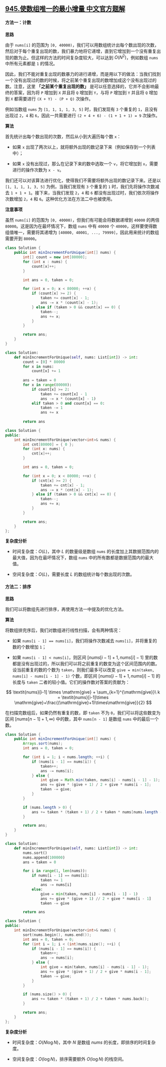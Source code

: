 ## [945.使数组唯一的最小增量 中文官方题解](https://leetcode.cn/problems/minimum-increment-to-make-array-unique/solutions/100000/shi-shu-zu-wei-yi-de-zui-xiao-zeng-liang-by-leet-2)

#### 方法一：计数

**思路**

由于 `nums[i]` 的范围为 `[0, 40000)`，我们可以用数组统计出每个数出现的次数，然后对于每个重复出现的数，我们暴力地将它递增，直到它增加到一个没有重复出现的数为止。但这样的方法的时间复杂度较大，可以达到 $O(N^2)$，例如数组 `nums` 中所有元素都是 `1` 的情况。

因此，我们不能对重复出现的数暴力的进行递增，而是用以下的做法：当我们找到一个没有出现过的数的时候，将之前某个重复出现的数增加成这个没有出现过的数。注意，这里 **「之前某个重复出现的数」** 是可以任意选择的，它并不会影响最终的答案，因为将 `P` 增加到 `X` 并且将 `Q` 增加到 `Y`，与将 `P` 增加到 `Y` 并且将 `Q` 增加到 `X` 都需要进行 `(X + Y) - (P + Q)` 次操作。

例如当数组 `nums` 为 `[1, 1, 1, 1, 3, 5]` 时，我们发现有 `3` 个重复的 `1`，且没有出现过 `2`，`4` 和 `6`，因此一共需要进行 `(2 + 4 + 6) - (1 + 1 + 1) = 9` 次操作。

**算法**

首先统计出每个数出现的次数，然后从小到大遍历每个数 `x`：

- 如果 `x` 出现了两次以上，就将额外出现的数记录下来（例如保存到一个列表中）；

- 如果 `x` 没有出现过，那么在记录下来的数中选取一个 `v`，将它增加到 `x`，需要进行的操作次数为 `x - v`。

我们还可以对该算法进行优化，使得我们不需要将额外出现的数记录下来。还是以 `[1, 1, 1, 1, 3, 5]` 为例，当我们发现有 `3` 个重复的 `1` 时，我们先将操作次数减去 `1 + 1 + 1`。接下来，当我们发现 `2`，`4` 和 `6` 都没有出现过时，我们依次将操作次数增加 `2`，`4` 和 `6`。这种优化方法在方法二中也被使用。

**注意事项**

虽然 `nums[i]` 的范围为 `[0, 40000)`，但我们有可能会将数据递增到 `40000` 的两倍 `80000`。这是因为在最坏情况下，数组 `nums` 中有 `40000` 个 `40000`，这样要使得数组值唯一，需要将其递增为 `[40000, 40001, ..., 79999]`，因此用来统计的数组需要开到 `80000`。

```Java [sol1-Java]
class Solution {
    public int minIncrementForUnique(int[] nums) {
        int[] count = new int[80000];
        for (int x : nums) {
            count[x]++;
        }

        int ans = 0, taken = 0;

        for (int x = 0; x < 80000; ++x) {
            if (count[x] >= 2) {
                taken += count[x] - 1;
                ans -= x * (count[x] - 1);
            } else if (taken > 0 && count[x] == 0) {
                taken--;
                ans += x;
            }
        }

        return ans;
    }
}
```

```Python [sol1-Python3]
class Solution:
    def minIncrementForUnique(self, nums: List[int]) -> int:
        count = [0] * 80000
        for x in nums:
            count[x] += 1
        
        ans = taken = 0
        for x in range(80000):
            if count[x] >= 2:
                taken += count[x] - 1
                ans -= x * (count[x] - 1)
            elif taken > 0 and count[x] == 0:
                taken -= 1
                ans += x
        
        return ans
```

```C++ [sol1-C++]
class Solution {
public:
    int minIncrementForUnique(vector<int>& nums) {
        int cnt[80000] = { 0 };
        for (int x: nums) {
            cnt[x]++;
        }

        int ans = 0, taken = 0;

        for (int x = 0; x < 80000; ++x) {
            if (cnt[x] >= 2) {
                taken += cnt[x] - 1;
                ans -= x * (cnt[x] - 1);
            } else if (taken > 0 && cnt[x] == 0) {
                taken--;
                ans += x;
            }
        }

        return ans;
    }
};
```

**复杂度分析**

- 时间复杂度：$O(L)$，其中 $L$ 的数量级是数组 `nums` 的长度加上其数据范围内的最大值，因为在最坏情况下，数组 `nums` 中的所有数都是数据范围内的最大值。

- 空间复杂度：$O(L)$，需要长度 $L$ 的数组统计每个数出现的次数。

#### 方法二：排序

**思路**

我们可以将数组先进行排序，再使用方法一中提及的优化方法。

**算法**

将数组排完序后，我们对数组进行线性扫描，会有两种情况：

* 如果 `nums[i - 1] == nums[i]`，我们将操作次数减去 `nums[i]`，并将重复的数的个数增加 `1`；

* 如果 `nums[i - 1] < nums[i]`，则区间 $\big[\textit{nums}[i - 1] + 1, \textit{nums}[i] - 1\big]$ 里的数都是没有出现过的，所以我们可以将之前重复的数变为这个区间范围内的数。设当前重复的数的个数为 `taken`，则我们最多可以改变 `give = min(taken, nums[i] - nums[i - 1] - 1)` 个数，即区间 $\big[\textit{nums}[i - 1] + 1, \textit{nums}[i] - 1\big]$ 的长度与 `taken` 二者的较小值。它们的操作数对答案的贡献为：

$$
\textit{nums}[i-1] \times \mathrm{give} + \sum_{k=1}^{\mathrm{give}}\ k = \textit{nums}[i-1]\times \mathrm{give}+\frac{(\mathrm{give}+1)\times\mathrm{give}}{2}
$$

在扫描完数组后，如果仍然有重复的数，即 `taken` 不为 `0`，我们可以将这些数变为区间 $\big[\textit{nums}[n - 1] + 1, \infty \big)$ 中的数，其中 `nums[n - 1]` 是数组 `nums` 中的最后一个数。

```Java [sol2-Java]
class Solution {
    public int minIncrementForUnique(int[] nums) {
        Arrays.sort(nums);
        int ans = 0, taken = 0;

        for (int i = 1; i < nums.length; ++i) {
            if (nums[i - 1] == nums[i]) {
                taken++;
                ans -= nums[i];
            } else {
                int give = Math.min(taken, nums[i] - nums[i - 1] - 1);
                ans += give * (give + 1) / 2 + give * nums[i - 1];
                taken -= give;
            }
        }

        if (nums.length > 0) {
            ans += taken * (taken + 1) / 2 + taken * nums[nums.length - 1];
        }

        return ans;
    }
}
```

```Python [sol2-Python3]
class Solution:
    def minIncrementForUnique(self, nums: List[int]) -> int:
        nums.sort()
        nums.append(100000)
        ans = taken = 0

        for i in range(1, len(nums)):
            if nums[i - 1] == nums[i]:
                taken += 1
                ans -= nums[i]
            else:
                give = min(taken, nums[i] - nums[i - 1] - 1)
                ans += give * (give + 1) // 2 + give * nums[i - 1]
                taken -= give

        return ans
```

```C++ [sol2-C++]
class Solution {
public:
    int minIncrementForUnique(vector<int>& nums) {
        sort(nums.begin(), nums.end());
        int ans = 0, taken = 0;
        for (int i = 1; i < (int)nums.size(); ++i) {
            if (nums[i - 1] == nums[i]) {
                taken++;
                ans -= nums[i];
            } else {
                int give = min(taken, nums[i] - nums[i - 1] - 1);
                ans += give * (give + 1) / 2 + give * nums[i - 1];
                taken -= give;
            }
        }

        if (nums.size() > 0) {
            ans += taken * (taken + 1) / 2 + taken * nums.back();
        }

        return ans;
    }
};
```

**复杂度分析**

* 时间复杂度：$O(N\log N)$，其中 $N$ 是数组 $\textit{nums}$ 的长度，即排序的时间复杂度。

* 空间复杂度：$O(\log N)$，排序需要额外 $O(\log N)$ 的栈空间。